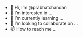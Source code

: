 - 👋 Hi, I’m @prabhatchandan
- 👀 I’m interested in ...
- 🌱 I’m currently learning ...
- 💞️ I’m looking to collaborate on ...
- 📫 How to reach me ...

<!---
prabhatchandan/prabhatchandan is a ✨ special ✨ repository because its `README.md` (this file) appears on your GitHub profile.
You can click the Preview link to take a look at your changes.
--->
